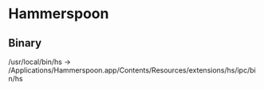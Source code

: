 # Hammerspoon

## Binary
/usr/local/bin/hs -> /Applications/Hammerspoon.app/Contents/Resources/extensions/hs/ipc/bin/hs
